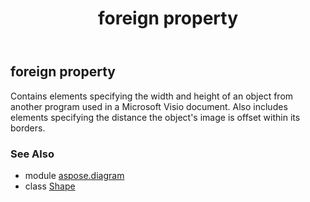 ﻿---
title: foreign property
second_title: Aspose.Diagram for Python via .NET API References
description: 
type: docs
weight: 520
url: /python-net/aspose.diagram/shape/foreign/
is_root: false
---

## foreign property


Contains elements specifying the width and height of an object from another program used in a Microsoft Visio document. Also includes elements specifying the distance the object's image is offset within its borders.

### See Also
* module [aspose.diagram](../../)
* class [Shape](/diagram/python-net/aspose.diagram/shape)
